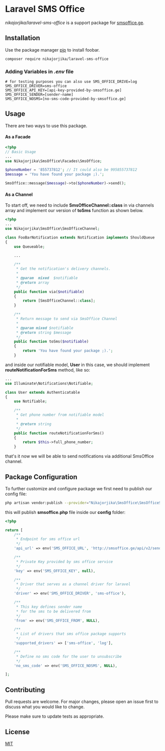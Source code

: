 # Laravel SMS Office

_nikajorjika/laravel-sms-office_ is a support package for [smsoffice.ge](https://smsoffice.ge/).

## Installation

Use the package manager [pip](https://pip.pypa.io/en/stable/) to install foobar.

```bash
composer require nikajorjika/laravel-sms-office
```

### Adding Variables in _.env_ file

```
# for testing purposes you can also use SMS_OFFICE_DRIVE=log
SMS_OFFICE_DRIVER=sms-office
SMS_OFFICE_API_KEY=[api-key-provided-by-smsoffice.ge]
SMS_OFFICE_SENDER=[sender-name]
SMS_OFFICE_NOSMS=[no-sms-code-provided-by-smsoffice.ge]
```

## Usage

There are two ways to use this package.

#### As a Facade

```php
<?php
// Basic Usage
...
use Nikajorjika\SmsOffice\Facades\SmsOffice;

$phoneNumber = '855737812'; // It could also be 995855737812
$message = 'You have found your package ;).';

SmsOffice::message($message)->to($phoneNumber)->send();

```

#### As a Channel

To start off, we need to include **SmsOfficeChannel::class** in via channels array and implement our version of **toSms** function as shown below.

```php
<?php
...
use Nikajorjika\SmsOffice\SmsOfficeChannel;

class FooBarNotification extends Notification implements ShouldQueue
{
    use Queueable;

    ...

    /**
     * Get the notification's delivery channels.
     *
     * @param  mixed  $notifiable
     * @return array
     */
    public function via($notifiable)
    {
        return [SmsOfficeChannel::class];
    }

    /**
     * Return message to send via SmsOffice Channel
     *
     * @param mixed $notifiable
     * @return string $message
     */
    public function toSms($notifiable)
    {
        return 'You have found your package ;).';
    }

```

and inside our notifiable model, **User** in this case, we should implement **routeNotificationForSms** method, like so:

```php
...
use Illuminate\Notifications\Notifiable;

class User extends Authenticatable
{
    use Notifiable;

    /**
     * Get phone number from notifiable model
     *
     * @return string
     */
    public function routeNotificationForSms()
    {
        return $this->full_phone_number;
    }

```

that's it now we will be able to send notifications via additional SmsOffice channel.

## Package Configuration

To further customize and configure package we first need to publish our config file:

```bash
php artisan vendor:publish --provider="Nikajorjika\SmsOffice\SmsOfficeServiceProvider" --tag="config"
```

this will publish **smsoffice.php** file inside our **config** folder:

```php
<?php

return [
    /**
     * Endpoint for sms office url
     */
    'api_url' => env('SMS_OFFICE_URL', 'http://smsoffice.ge/api/v2/send/'),

    /**
     * Private Key provided by sms office service
     */
    'key' => env('SMS_OFFICE_KEY', null),

    /**
     * Driver that serves as a channel driver for laravel
     */
    'driver' => env('SMS_OFFICE_DRIVER', 'sms-office'),

    /**
     * This key defines sender name
     * for the sms to be delivered from
     */
    'from' => env('SMS_OFFICE_FROM', NULL),

    /**
     * List of drivers that sms office package supports
     */
    'supported_drivers' => ['sms-office', 'log'],

    /**
     * Define no sms code for the user to unsubscribe
     */
    'no_sms_code' => env('SMS_OFFICE_NOSMS', NULL),

];

```

## Contributing

Pull requests are welcome. For major changes, please open an issue first to discuss what you would like to change.

Please make sure to update tests as appropriate.

## License

[MIT](https://choosealicense.com/licenses/mit/)
